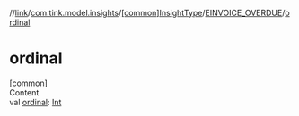 //[link](../../../index.md)/[com.tink.model.insights](../../index.md)/[[common]InsightType](../index.md)/[EINVOICE_OVERDUE](index.md)/[ordinal](ordinal.md)



# ordinal  
[common]  
Content  
val [ordinal](ordinal.md): [Int](https://kotlinlang.org/api/latest/jvm/stdlib/kotlin/-int/index.html)  



